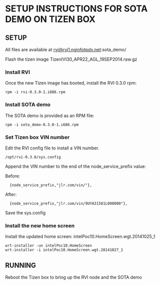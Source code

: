 # SETUP INSTRUCTIONS FOR SOTA DEMO ON TIZEN BOX #

## SETUP

All files are available at rvi@rvi1.nginfotpdx.net:sota_demo/

Flash the tizen image TizenIVI30_APR22_AGL_19SEP2014.raw.gz

### Install RVI 
Once the new Tizen image has booted, install the RVI 0.3.0 rpm:

    rpm -i rvi-0.3.0-1.i686.rpm

### Install SOTA demo
The SOTA demo is provided as an RPM file:

    rpm -i sota_demo-0.3.0-1.i686.rpm

### Set Tizen box VIN number
Edit the RVI config file to install a VIN number.

    /opt/rvi-0.3.0/sys.config
	
Append the VIN number to the end of the node_service_prefix value:

Before:

      {node_service_prefix,"jlr.com/vin/"},

After:

      {node_service_prefix,"jlr.com/vin/9UYA31581L000000"},

Save the sys.config

### Install the new home screen

Install the updated home screen: intelPoc10.HomeScreen.wgt.20141025_1

    wrt-installer -un intelPoc10.HomeScreen
    wrt-installer -i intelPoc10.HomeScreen.wgt.20141027_1

## RUNNING

Reboot the Tizen box to bring up the RVI node and the SOTA demo



